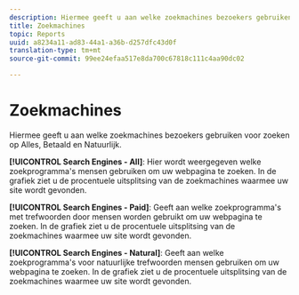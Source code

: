 ```yaml
---
description: Hiermee geeft u aan welke zoekmachines bezoekers gebruiken voor zoeken op Alles, Betaald en Natuurlijk.
title: Zoekmachines
topic: Reports
uuid: a8234a11-ad83-44a1-a36b-d257dfc43d0f
translation-type: tm+mt
source-git-commit: 99ee24efaa517e8da700c67818c111c4aa90dc02

---
```



# Zoekmachines

Hiermee geeft u aan welke zoekmachines bezoekers gebruiken voor zoeken op Alles, Betaald en Natuurlijk.

**[!UICONTROL Search Engines - All]**: Hier wordt weergegeven welke zoekprogramma&#39;s mensen gebruiken om uw webpagina te zoeken. In de grafiek ziet u de procentuele uitsplitsing van de zoekmachines waarmee uw site wordt gevonden.

**[!UICONTROL Search Engines - Paid]**: Geeft aan welke zoekprogramma&#39;s met trefwoorden door mensen worden gebruikt om uw webpagina te zoeken. In de grafiek ziet u de procentuele uitsplitsing van de zoekmachines waarmee uw site wordt gevonden.

**[!UICONTROL Search Engines - Natural]**: Geeft aan welke zoekprogramma&#39;s voor natuurlijke trefwoorden mensen gebruiken om uw webpagina te zoeken. In de grafiek ziet u de procentuele uitsplitsing van de zoekmachines waarmee uw site wordt gevonden.
